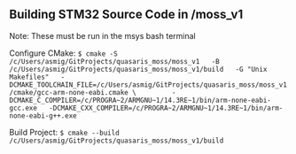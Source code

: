 ## Building STM32 Source Code in /moss_v1

Note: These must be run in the msys bash terminal

Configure CMake:
```$ cmake -S /c/Users/asmig/GitProjects/quasaris_moss/moss_v1   -B /c/Users/asmig/GitProjects/quasaris_moss/moss_v1/build   -G "Unix Makefiles"   -DCMAKE_TOOLCHAIN_FILE=/c/Users/asmig/GitProjects/quasaris_moss/moss_v1/cmake/gcc-arm-none-eabi.cmake \         -DCMAKE_C_COMPILER=/c/PROGRA~2/ARMGNU~1/14.3RE~1/bin/arm-none-eabi-gcc.exe   -DCMAKE_CXX_COMPILER=/c/PROGRA~2/ARMGNU~1/14.3RE~1/bin/arm-none-eabi-g++.exe```

Build Project:
```$ cmake --build /c/Users/asmig/GitProjects/quasaris_moss/moss_v1/build```